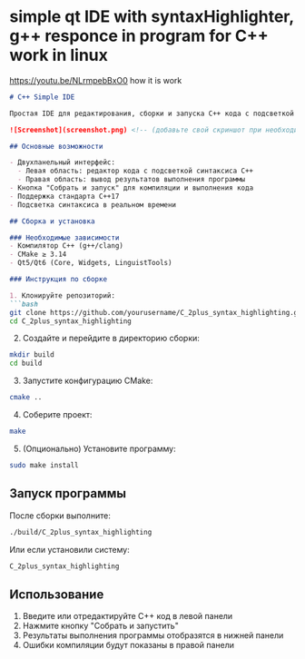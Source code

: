 # simple qt IDE with syntaxHighlighter, g++ responce in program for C++ work in linux
https://youtu.be/NLrmpebBxO0 how it is work

```markdown
# C++ Simple IDE

Простая IDE для редактирования, сборки и запуска C++ кода с подсветкой синтаксиса

![Screenshot](screenshot.png) <!-- (добавьте свой скриншот при необходимости) -->

## Основные возможности

- Двухпанельный интерфейс:
  - Левая область: редактор кода с подсветкой синтаксиса C++
  - Правая область: вывод результатов выполнения программы
- Кнопка "Собрать и запуск" для компиляции и выполнения кода
- Поддержка стандарта C++17
- Подсветка синтаксиса в реальном времени

## Сборка и установка

### Необходимые зависимости
- Компилятор C++ (g++/clang)
- CMake ≥ 3.14
- Qt5/Qt6 (Core, Widgets, LinguistTools)

### Инструкция по сборке

1. Клонируйте репозиторий:
```bash
git clone https://github.com/yourusername/C_2plus_syntax_highlighting.git
cd C_2plus_syntax_highlighting
```

2. Создайте и перейдите в директорию сборки:
```bash
mkdir build
cd build
```

3. Запустите конфигурацию CMake:
```bash
cmake ..
```

4. Соберите проект:
```bash
make
```

5. (Опционально) Установите программу:
```bash
sudo make install
```

## Запуск программы

После сборки выполните:
```bash
./build/C_2plus_syntax_highlighting
```

Или если установили систему:
```bash
C_2plus_syntax_highlighting
```

## Использование
1. Введите или отредактируйте C++ код в левой панели
2. Нажмите кнопку "Собрать и запустить"
3. Результаты выполнения программы отобразятся в нижней панели
4. Ошибки компиляции будут показаны в правой панели

